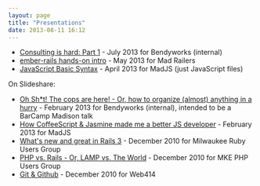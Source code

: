 ```yaml
---
layout: page
title: "Presentations"
date: 2013-08-11 16:12
---
```


* [Consulting is hard: Part 1](http://blog.mattgauger.com/consulting_is_hard_part_1/) - July 2013 for Bendyworks (internal)
* [ember-rails hands-on intro](http://blog.mattgauger.com/madrailers-ember-rails) - May 2013 for Mad Railers
* [JavaScript Basic Syntax](https://github.com/mathias/madjs_talk_2013_04_08) - April 2013 for MadJS (just JavaScript files)

On Slideshare:

* [Oh Sh\*t! The cops are here! - Or, how to organize (almost) anything in a hurry](http://www.slideshare.net/mathiasx/oh-shit-the-cops-are-here-16366763) - February 2013 for Bendyworks (internal), intended to be a BarCamp Madison talk
* [How CoffeeScript & Jasmine made me a better JS developer](http://www.slideshare.net/mathiasx/coffeescript-jasmine-madjs-february-2012) - February 2013 for MadJS
* [What's new and great in Rails 3](http://www.slideshare.net/mathiasx/coffeescript-jasmine-madjs-february-2012) - December 2010 for Milwaukee Ruby Users Group
* [PHP vs. Rails - Or, LAMP vs. The World](http://www.slideshare.net/mathiasx/matt-gauger-lamp-vs-the-world-mke-php-users-group-december-14-2010) - December 2010 for MKE PHP Users Group
* [Git & Github](http://www.slideshare.net/mathiasx/matt-gauger-git-github-web414-december-2010) - December 2010 for Web414
